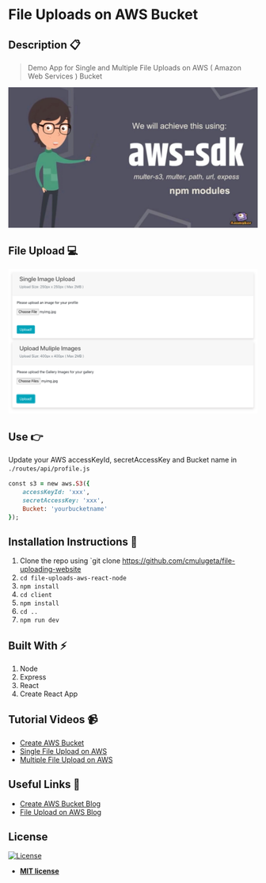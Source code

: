 # File Uploads on AWS Bucket

## Description :clipboard:
> Demo App for Single and Multiple File Uploads on AWS ( Amazon Web Services ) Bucket





![](aws-sdk-image.jpg)

## File Upload :computer:
![](image-upload-aws.png)



## Use :point_right:

Update your AWS accessKeyId, secretAccessKey and Bucket name in `./routes/api/profile.js`

``` ruby
const s3 = new aws.S3({
	accessKeyId: 'xxx',
	secretAccessKey: 'xxx',
	Bucket: 'yourbucketname'
});

```

## Installation Instructions :wrench:

1. Clone the repo using `git clone https://github.com/cmulugeta/file-uploading-website
2. `cd file-uploads-aws-react-node`
3. `npm install`
4. `cd client`
5. `npm install`
7. `cd ..`
8. `npm run dev`

## Built With :zap:

1. Node
2. Express
3. React
4. Create React App

## Tutorial Videos :video_camera:

* [Create AWS Bucket](https://youtu.be/cDj4LPTLR3o)
* [Single File Upload on AWS](https://youtu.be/e-gb9IBfSw8)
* [Multiple File Upload on AWS](https://youtu.be/eLkVQI2xBD0)

## Useful Links :link:

* [Create AWS Bucket Blog](https://codeytek.com/how-to-create-a-user-and-bucket-amazon-web-services-aws/)
* [File Upload on AWS Blog](https://codeytek.com/file-or-image-uploads-on-amazon-web-services-aws-using-react-node-and-express-js-aws-sdk/)

## License

[![License](http://img.shields.io/:license-mit-blue.svg?style=flat-square)](http://badges.mit-license.org)

- **[MIT license](http://opensource.org/licenses/mit-license.php)**
